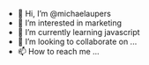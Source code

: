 - 👋 Hi, I’m @michaelaupers
- 👀 I’m interested in marketing
- 🌱 I’m currently learning javascript
- 💞️ I’m looking to collaborate on ...
- 📫 How to reach me ...

<!---
michaelaupers/michaelaupers is a ✨ special ✨ repository because its `README.md` (this file) appears on your GitHub profile.
You can click the Preview link to take a look at your changes.
--->
